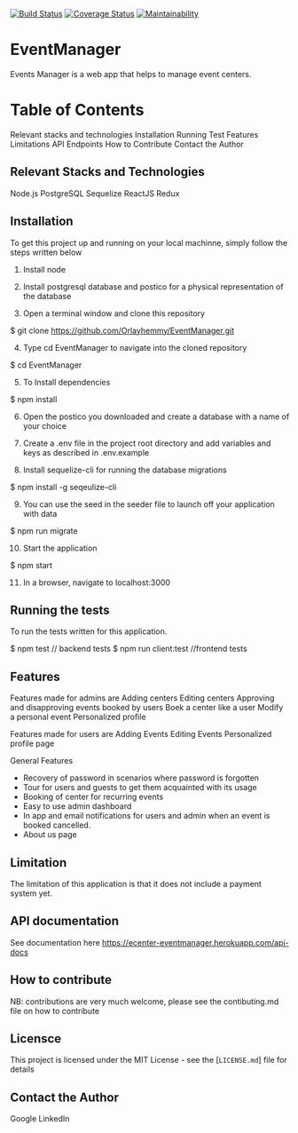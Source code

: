 [![Build Status](https://travis-ci.org/Orlayhemmy/EventManager.svg?branch=develop)](https://travis-ci.org/Orlayhemmy/EventManager)
[![Coverage Status](https://coveralls.io/repos/github/Orlayhemmy/EventManager/badge.svg?branch=develop)](https://coveralls.io/github/Orlayhemmy/EventManager?branch=develop)
[![Maintainability](https://api.codeclimate.com/v1/badges/f106ed897dd8b4e5607c/maintainability)](https://codeclimate.com/github/Orlayhemmy/EventManager/maintainability)


# EventManager
Events Manager is a web app that helps to manage event centers. 

# Table of Contents
Relevant stacks and technologies
Installation
Running Test
Features
Limitations
API Endpoints
How to Contribute
Contact the Author

##  Relevant Stacks and Technologies
Node.js
PostgreSQL
Sequelize
ReactJS
Redux

## Installation
To get this project up and running on your local machinne, simply follow the steps written below

1. Install node

2. Install postgresql database and postico for a physical representation of the database

3. Open a terminal window and clone this repository

$ git clone https://github.com/Orlayhemmy/EventManager.git

4. Type cd EventManager to navigate into the cloned repository

$ cd EventManager

5. To Install dependencies

$ npm install

6. Open the postico you downloaded and create a database with a name of your choice

7. Create a .env file in the project root directory and add variables and keys as described in .env.example

8. Install sequelize-cli for running the database migrations

$ npm install -g seqeulize-cli  

9. You can use the seed in the seeder file to launch off your application with data

$ npm run migrate

10. Start the application

$ npm start

11. In a browser, navigate to localhost:3000

## Running the tests
To run the tests written for this application.

$ npm test       // backend tests
$ npm run client:test       //frontend tests

## Features
Features made for admins are
Adding centers
Editing centers
Approving and disapproving events booked by users
Boek a center like a user
Modify a personal event
Personalized profile

Features made for users are
Adding Events
Editing Events
Personalized profile page

General Features
* Recovery of password in scenarios where password is forgotten
* Tour for users and guests to get them acquainted with its usage
* Booking of center for recurring events
* Easy to use admin dashboard
* In app and email notifications for users and admin when an event is booked cancelled.
* About us page

## Limitation
The limitation of this application is that it does not include a payment system yet.


## API documentation
See documentation here https://ecenter-eventmanager.herokuapp.com/api-docs

## How to contribute
NB: contributions are very much welcome, please see the contibuting.md file on how to contribute

## Licensce
This project is licensed under the MIT License - see the [`LICENSE.md`] file for details

## Contact the Author
Google
LinkedIn